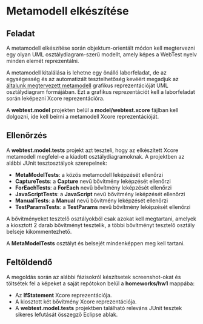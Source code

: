 # Metamodell elkészítése

## Feladat

A metamodell elkészítése során objektum-orientált módon kell megtervezni egy olyan UML osztálydiagram-szerű modellt, amely képes a WebTest nyelv minden elemét reprezentálni.

A metamodell kitalálása is lehetne egy önálló laborfeladat, de az egységesség és az automatizált tesztelhetőség kevéért megadjuk az [általunk megtervezett metamodell](MetaModel.md) grafikus reprezentációját UML osztálydiagram formájában. Ezt a grafikus reprezentációt kell a laborfeladat során leképezni Xcore reprezentációra.

A **webtest.model** projekten belül a **model/webtest.xcore** fájlban kell dolgozni, ide kell beírni a metamodell Xcore reprezentációját.

## Ellenőrzés

A **webtest.model.tests** projekt azt teszteli, hogy az elkészített Xcore metamodell megfelel-e a kiadott osztálydiagramoknak. A projektben az alábbi JUnit tesztosztályok szerepelnek:

* **MetaModelTests**: a közös metamodell leképzését ellenőrzi
* **CaptureTests**: a **Capture** nevű bővítmény leképzését ellenőrzi
* **ForEachTests**: a **ForEach** nevű bővítmény leképzését ellenőrzi
* **JavaScriptTests**: a **JavaScript** nevű bővítmény leképzését ellenőrzi
* **ManualTests**: a **Manual** nevű bővítmény leképzését ellenőrzi
* **TestParamsTests**: a **TestParams** nevű bővítmény leképzését ellenőrzi

A bővítményeket tesztelő osztályokból csak azokat kell megtartani, amelyek a kiosztott 2 darab bővítményt tesztelik, a többi bővítményt tesztelő osztály belseje kikommentezhető.

A **MetaModelTests** osztályt és belsejét mindenképpen meg kell tartani.

## Feltöldendő

A megoldás során az alábbi fázisokról készítsetek screenshot-okat és töltsétek fel a képeket a saját repótokon belül a **homeworks/hw1** mappába:

* Az **IfStatement** Xcore reprezentációja.
* A kiosztott két bővítmény Xcore reprezentációja.
* A **webtest.model.tests** projektben található releváns JUnit tesztek sikeres lefutását összegző Eclipse ablak.


